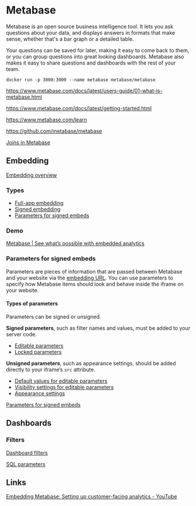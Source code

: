 # Metabase

Metabase is an open source business intelligence tool. It lets you ask questions about your data, and displays answers in formats that make sense, whether that's a bar graph or a detailed table.

Your questions can be saved for later, making it easy to come back to them, or you can group questions into great looking dashboards. Metabase also makes it easy to share questions and dashboards with the rest of your team.

`docker run -p 3000:3000 --name metabase metabase/metabase`

https://www.metabase.com/docs/latest/users-guide/01-what-is-metabase.html

https://www.metabase.com/docs/latest/getting-started.html

https://www.metabase.com/learn

https://github.com/metabase/metabase

[Joins in Metabase](https://www.metabase.com/learn/questions/joins-in-metabase)

## Embedding

[Embedding overview](https://www.metabase.com/docs/latest/embedding/start)

### Types

- [Full-app embedding](https://www.metabase.com/docs/latest/embedding/full-app-embedding)
- [Signed embedding](https://www.metabase.com/docs/latest/embedding/signed-embedding)
- [Parameters for signed embeds](https://www.metabase.com/docs/latest/embedding/signed-embedding-parameters)

### Demo

[Metabase | See what’s possible with embedded analytics](https://www.metabase.com/embedding-demo)

### Parameters for signed embeds

Parameters are pieces of information that are passed between Metabase and your website via the [embedding URL](https://www.metabase.com/docs/latest/embedding/signed-embedding#adding-the-embedding-url-to-your-website). You can use parameters to specify how Metabase items should look and behave inside the iframe on your website.

#### Types of parameters

Parameters can be signed or unsigned.

**Signed parameters**, such as filter names and values, must be added to your server code.

- [Editable parameters](https://www.metabase.com/docs/latest/embedding/signed-embedding-parameters#adding-a-filter-widget-to-a-signed-embed)
- [Locked parameters](https://www.metabase.com/docs/latest/embedding/signed-embedding-parameters#restricting-data-in-a-signed-embed)

**Unsigned parameters**, such as appearance settings, should be added directly to your iframe’s `src` attribute.

- [Default values for editable parameters](https://www.metabase.com/docs/latest/embedding/signed-embedding-parameters#populating-an-embedded-filter-widget-with-a-default-value)
- [Visibility settings for editable parameters](https://www.metabase.com/docs/latest/embedding/signed-embedding-parameters#hiding-filter-widgets-from-a-signed-embed)
- [Appearance settings](https://www.metabase.com/docs/latest/embedding/signed-embedding-parameters#customizing-the-appearance-of-a-signed-embed)

[Parameters for signed embeds](https://www.metabase.com/docs/latest/embedding/signed-embedding-parameters)

## Dashboards

### Filters

[Dashboard filters](https://www.metabase.com/docs/latest/dashboards/filters)

[SQL parameters](https://www.metabase.com/docs/latest/questions/native-editor/sql-parameters)

## Links

[Embedding Metabase: Setting up customer-facing analytics - YouTube](https://www.youtube.com/watch?v=cwYXnUHA5HM)

